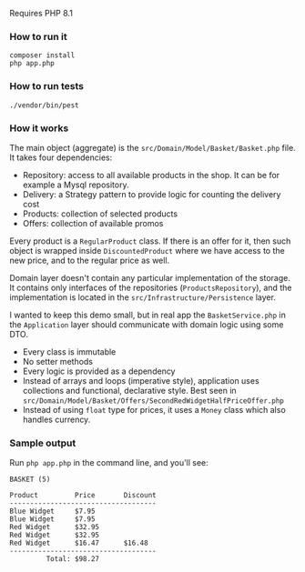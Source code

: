 Requires PHP 8.1

### How to run it

    composer install
    php app.php

### How to run tests

    ./vendor/bin/pest

### How it works

The main object (aggregate) is the `src/Domain/Model/Basket/Basket.php` file. It takes four dependencies:
- Repository: access to all available products in the shop. It can be for example a Mysql repository.
- Delivery: a Strategy pattern to provide logic for counting the delivery cost
- Products: collection of selected products
- Offers: collection of available promos

Every product is a `RegularProduct` class. If there is an offer for it, then such object is wrapped inside `DiscountedProduct` where we have access to the new price, and to the regular price as well.

Domain layer doesn't contain any particular implementation of the storage. It contains only interfaces of the repositories (`ProductsRepository`), and the implementation is located in the `src/Infrastructure/Persistence` layer.

I wanted to keep this demo small, but in real app the `BasketService.php` in the `Application` layer should communicate with domain logic using some DTO.

- Every class is immutable
- No setter methods
- Every logic is provided as a dependency
- Instead of arrays and loops (imperative style), application uses collections and functional, 
declarative style. Best seen in `src/Domain/Model/Basket/Offers/SecondRedWidgetHalfPriceOffer.php`
- Instead of using `float` type for prices, it uses a `Money` class which also handles currency.

### Sample output

Run `php app.php` in the command line, and you'll see:

```
BASKET (5)

Product         Price       Discount
------------------------------------
Blue Widget     $7.95      
Blue Widget     $7.95      
Red Widget      $32.95     
Red Widget      $32.95     
Red Widget      $16.47      $16.48
------------------------------------
         Total: $98.27
```
